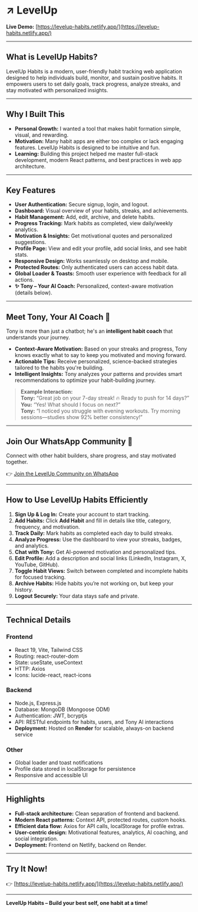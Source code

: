 # ↗️ LevelUp

**Live Demo:** [https://levelup-habits.netlify.app/](https://levelup-habits.netlify.app/)

---

## What is LevelUp Habits?

LevelUp Habits is a modern, user-friendly habit tracking web application designed to help individuals build, monitor, and sustain positive habits. It empowers users to set daily goals, track progress, analyze streaks, and stay motivated with personalized insights.

---

## Why I Built This

- **Personal Growth:** I wanted a tool that makes habit formation simple, visual, and rewarding.  
- **Motivation:** Many habit apps are either too complex or lack engaging features. LevelUp Habits is designed to be intuitive and fun.  
- **Learning:** Building this project helped me master full-stack development, modern React patterns, and best practices in web app architecture.

---

## Key Features

- **User Authentication:** Secure signup, login, and logout.  
- **Dashboard:** Visual overview of your habits, streaks, and achievements.  
- **Habit Management:** Add, edit, archive, and delete habits.  
- **Progress Tracking:** Mark habits as completed, view daily/weekly analytics.  
- **Motivation & Insights:** Get motivational quotes and personalized suggestions.  
- **Profile Page:** View and edit your profile, add social links, and see habit stats.  
- **Responsive Design:** Works seamlessly on desktop and mobile.  
- **Protected Routes:** Only authenticated users can access habit data.  
- **Global Loader & Toasts:** Smooth user experience with feedback for all actions.  
- **✨ Tony – Your AI Coach:** Personalized, context-aware motivation (details below).

---

## Meet Tony, Your AI Coach 🤖

Tony is more than just a chatbot; he's an **intelligent habit coach** that understands your journey.

- **Context-Aware Motivation:** Based on your streaks and progress, Tony knows exactly what to say to keep you motivated and moving forward.  
- **Actionable Tips:** Receive personalized, science-backed strategies tailored to the habits you're building.  
- **Intelligent Insights:** Tony analyzes your patterns and provides smart recommendations to optimize your habit-building journey.

> **Example Interaction:**  
> **Tony:** “Great job on your 7-day streak! 🔥 Ready to push for 14 days?”  
> **You:** “Yes! What should I focus on next?”  
> **Tony:** “I noticed you struggle with evening workouts. Try morning sessions—studies show 92% better consistency!”

---

## Join Our WhatsApp Community 💬

Connect with other habit builders, share progress, and stay motivated together.

👉 [Join the LevelUp Community on WhatsApp](https://chat.whatsapp.com/J4hU9HJOAWx54Iv8DBI685)

---

## How to Use LevelUp Habits Efficiently

1. **Sign Up & Log In:** Create your account to start tracking.  
2. **Add Habits:** Click **Add Habit** and fill in details like title, category, frequency, and motivation.  
3. **Track Daily:** Mark habits as completed each day to build streaks.  
4. **Analyze Progress:** Use the dashboard to view your streaks, badges, and analytics.  
5. **Chat with Tony:** Get AI-powered motivation and personalized tips.  
6. **Edit Profile:** Add a description and social links (LinkedIn, Instagram, X, YouTube, GitHub).  
7. **Toggle Habit Views:** Switch between completed and incomplete habits for focused tracking.  
8. **Archive Habits:** Hide habits you’re not working on, but keep your history.  
9. **Logout Securely:** Your data stays safe and private.

---

## Technical Details

### Frontend
- React 19, Vite, Tailwind CSS  
- Routing: react-router-dom  
- State: useState, useContext  
- HTTP: Axios  
- Icons: lucide-react, react-icons

### Backend
- Node.js, Express.js  
- Database: MongoDB (Mongoose ODM)  
- Authentication: JWT, bcryptjs  
- API: RESTful endpoints for habits, users, and Tony AI interactions  
- **Deployment:** Hosted on **Render** for scalable, always-on backend service

### Other
- Global loader and toast notifications  
- Profile data stored in localStorage for persistence  
- Responsive and accessible UI

---

## Highlights

- **Full-stack architecture:** Clean separation of frontend and backend.  
- **Modern React patterns:** Context API, protected routes, custom hooks.  
- **Efficient data flow:** Axios for API calls, localStorage for profile extras.  
- **User-centric design:** Motivational features, analytics, AI coaching, and social integration.  
- **Deployment:** Frontend on Netlify, backend on Render.

---

## Try It Now!

👉 [https://levelup-habits.netlify.app/](https://levelup-habits.netlify.app/)

---

**LevelUp Habits – Build your best self, one habit at a time!**
